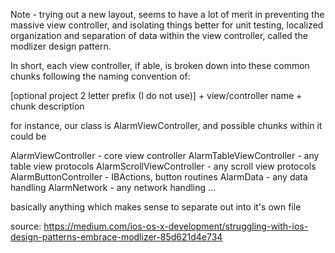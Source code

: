 
Note - trying out a new layout, seems to have a lot of merit in preventing
the massive view controller, and isolating things better for unit testing,
localized organization and separation of data within the view controller,
called the modlizer design pattern.

In short, each view controller, if able, is broken down into these common chunks
following the naming convention of:

[optional project 2 letter prefix (I do not use)] + view/controller name + chunk description

for instance, our class is AlarmViewController, and possible chunks within it could be

AlarmViewController         - core view controller
AlarmTableViewController    - any table view protocols
AlarmScrollViewController   - any scroll view protocols
AlarmButtonController       - IBActions, button routines
AlarmData                   - any data handling
AlarmNetwork                - any network handling
...

basically anything which makes sense to separate out into it's own file

source:  https://medium.com/ios-os-x-development/struggling-with-ios-design-patterns-embrace-modlizer-85d621d4e734
